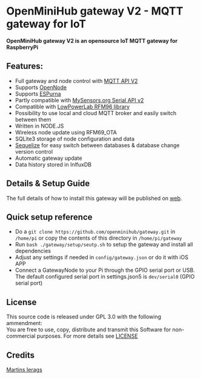 # OpenMiniHub gateway V2 - MQTT gateway for IoT

**OpenMiniHub gateway V2 is an opensource IoT MQTT gateway for RaspberryPi**

## Features:
- Full gateway and node control with [MQTT API V2](https://github.com/openminihub/gateway/wiki/API-documention-v2)
- Supports [OpenNode](https://github.com/openminihub/OpenNode)
- Supports [ESPurna](https://github.com/xoseperez/espurna)
- Partly compatible with [MySensors.org Serial API v2](https://www.mysensors.org/download/serial_api_20)
- Compatible with [LowPowerLab RFM96 library](https://github.com/LowPowerLab/RFM69)
- Possibility to use local and cloud MQTT broker and easily switch between them
- Written in NODE.JS
- Wireless node update using RFM69_OTA
- SQLite3 storage of node configuration and data
- [Sequelize](https://github.com/sequelize/sequelize) for easy switch between databases & database change version control
- Automatic gateway update
- Data history stored in InlfuxDB
  
## Details & Setup Guide
The full details of how to install this gateway will be published on [web](http://openminihub.com/gateway).

## Quick setup reference
- Do a `git clone https://github.com/openminihub/gateway.git` in `/home/pi` or copy the contents of this directory in `/home/pi/gateway`
- Run `bash ./gateway/setup/seutp.sh` to setup the gateway and install all dependencies
- Adjust any settings if needed in `config/gateway.json` or do it with iOS APP
- Connect a GatewayNode to your Pi through the GPIO serial port or USB. The default configured serial port in settings.json5 is `dev/serial0` (GPIO serial port)

## License
This source code is released under GPL 3.0 with the following ammendment:<br/>
You are free to use, copy, distribute and transmit this Software for non-commercial purposes.
For more details see [LICENSE](https://github.com/OpenMiniHub/gateway/LICENSE)

## Credits
[Martins Ierags](http://openminihub.com/contact)
